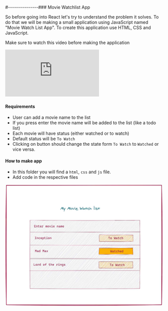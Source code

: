 #---------------### Movie Watchlist App

So before going into React let's try to understand the problem it solves. To do that we will be making a small application using JavaScript named "Movie Watch List App". To create this application use HTML, CSS and JavaScript.

Make sure to watch this video before making the application

<div class="youtube-embed">
  <iframe src="https://www.youtube-nocookie.com/embed/LXdVy6MfUkk?rel=0" frameborder="0" allow="accelerometer; autoplay; encrypted-media; gyroscope; picture-in-picture" allowfullscreen></iframe>
</div>

#### Requirements

- User can add a movie name to the list
- If you press enter the movie name will be added to the list (like a todo list)
- Each movie will have status (either watched or to watch)
- Default status will be `To Watch`
- Clicking on button should change the state form `To Watch` to `Watched` or vice versa.

#### How to make app

- In this folder you will find a `html`, `css` and `js` file.
- Add code in the respective files

![Movie Watch List](https://github.com/nnnkit/ac-js-images/blob/master/react/movie-watch.jpg?raw=true)
